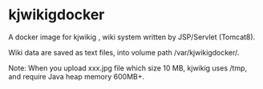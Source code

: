 # kjwikigdocker
A docker image for kjwikig , wiki system written by JSP/Servlet (Tomcat8).

Wiki data are saved as text files, into volume path /var/kjwikigdocker/.

Note: When you upload xxx.jpg file which size 10 MB, kjwikig uses /tmp, 
and require Java heap memory 600MB+.

